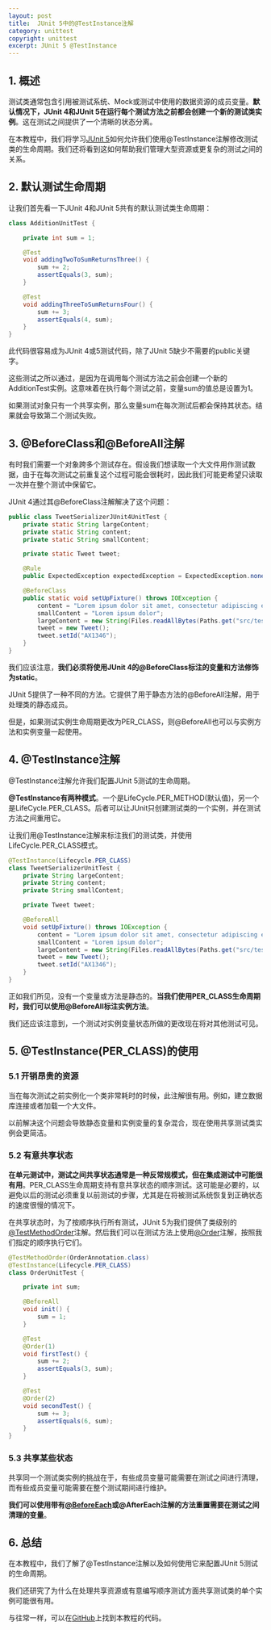 ```yaml
---
layout: post
title:  JUnit 5中的@TestInstance注解
category: unittest
copyright: unittest
excerpt: JUnit 5 @TestInstance
---
```


## 1. 概述

测试类通常包含引用被测试系统、Mock或测试中使用的数据资源的成员变量。**默认情况下，JUnit 4和JUnit 5在运行每个测试方法之前都会创建一个新的测试类实例**。这在测试之间提供了一个清晰的状态分离。

在本教程中，我们将学习[JUnit 5](https://www.baeldung.com/junit-5)如何允许我们使用@TestInstance注解修改测试类的生命周期。我们还将看到这如何帮助我们管理大型资源或更复杂的测试之间的关系。

## 2. 默认测试生命周期

让我们首先看一下JUnit 4和JUnit 5共有的默认测试类生命周期：

```java
class AdditionUnitTest {

    private int sum = 1;

    @Test
    void addingTwoToSumReturnsThree() {
        sum += 2;
        assertEquals(3, sum);
    }

    @Test
    void addingThreeToSumReturnsFour() {
        sum += 3;
        assertEquals(4, sum);
    }
}
```

此代码很容易成为JUnit 4或5测试代码，除了JUnit 5缺少不需要的public关键字。

这些测试之所以通过，是因为在调用每个测试方法之前会创建一个新的AdditionTest实例。这意味着在执行每个测试之前，变量sum的值总是设置为1。

如果测试对象只有一个共享实例，那么变量sum在每次测试后都会保持其状态。结果就会导致第二个测试失败。

## 3. @BeforeClass和@BeforeAll注解

有时我们需要一个对象跨多个测试存在。假设我们想读取一个大文件用作测试数据，由于在每次测试之前重复这个过程可能会很耗时，因此我们可能更希望只读取一次并在整个测试中保留它。

JUnit 4通过其@BeforeClass注解解决了这个问题：

```java
public class TweetSerializerJUnit4UnitTest {
    private static String largeContent;
    private static String content;
    private static String smallContent;

    private static Tweet tweet;

    @Rule
    public ExpectedException expectedException = ExpectedException.none();

    @BeforeClass
    public static void setUpFixture() throws IOException {
        content = "Lorem ipsum dolor sit amet, consectetur adipiscing elit";
        smallContent = "Lorem ipsum dolor";
        largeContent = new String(Files.readAllBytes(Paths.get("src/test/resources/lorem-ipsum.txt")));
        tweet = new Tweet();
        tweet.setId("AX1346");
    }
}
```

我们应该注意，**我们必须将使用JUnit 4的@BeforeClass标注的变量和方法修饰为static**。

JUnit 5提供了一种不同的方法。它提供了用于静态方法的@BeforeAll注解，用于处理类的静态成员。

但是，如果测试实例生命周期更改为PER_CLASS，则@BeforeAll也可以与实例方法和实例变量一起使用。

## 4. @TestInstance注解

@TestInstance注解允许我们配置JUnit 5测试的生命周期。

**@TestInstance有两种模式**。一个是LifeCycle.PER_METHOD(默认值)，另一个是LifeCycle.PER_CLASS。后者可以让JUnit只创建测试类的一个实例，并在测试方法之间重用它。

让我们用@TestInstance注解来标注我们的测试类，并使用LifeCycle.PER_CLASS模式。

```java
@TestInstance(Lifecycle.PER_CLASS)
class TweetSerializerUnitTest {
    private String largeContent;
    private String content;
    private String smallContent;

    private Tweet tweet;

    @BeforeAll
    void setUpFixture() throws IOException {
        content = "Lorem ipsum dolor sit amet, consectetur adipiscing elit";
        smallContent = "Lorem ipsum dolor";
        largeContent = new String(Files.readAllBytes(Paths.get("src/test/resources/lorem-ipsum.txt")));
        tweet = new Tweet();
        tweet.setId("AX1346");
    }
}
```

正如我们所见，没有一个变量或方法是静态的。**当我们使用PER_CLASS生命周期时，我们可以使用@BeforeAll标注实例方法**。

我们还应该注意到，一个测试对实例变量状态所做的更改现在将对其他测试可见。

## 5. @TestInstance(PER_CLASS)的使用

### 5.1 开销昂贵的资源

当在每次测试之前实例化一个类非常耗时的时候，此注解很有用。例如，建立数据库连接或者加载一个大文件。

以前解决这个问题会导致静态变量和实例变量的复杂混合，现在使用共享测试类实例会更简洁。

### 5.2 有意共享状态

**在单元测试中，测试之间共享状态通常是一种反常规模式，但在集成测试中可能很有用**。PER_CLASS生命周期支持有意共享状态的顺序测试。这可能是必要的，以避免以后的测试必须重复以前测试的步骤，尤其是在将被测试系统恢复到正确状态的速度很慢的情况下。

在共享状态时，为了按顺序执行所有测试，JUnit 5为我们提供了类级别的[@TestMethodOrder](https://www.baeldung.com/junit-5-test-order)注解。然后我们可以在测试方法上使用[@Order](https://www.baeldung.com/junit-5-test-order)注解，按照我们指定的顺序执行它们。

```java
@TestMethodOrder(OrderAnnotation.class)
@TestInstance(Lifecycle.PER_CLASS)
class OrderUnitTest {

    private int sum;

    @BeforeAll
    void init() {
        sum = 1;
    }

    @Test
    @Order(1)
    void firstTest() {
        sum += 2;
        assertEquals(3, sum);
    }

    @Test
    @Order(2)
    void secondTest() {
        sum += 3;
        assertEquals(6, sum);
    }
}
```

### 5.3 共享某些状态

共享同一个测试类实例的挑战在于，有些成员变量可能需要在测试之间进行清理，而有些成员变量可能需要在整个测试期间进行维护。

**我们可以使用带有[@BeforeEach](https://www.baeldung.com/junit-before-beforeclass-beforeeach-beforeall)或@AfterEach注解的方法重置需要在测试之间清理的变量**。

## 6. 总结

在本教程中，我们了解了@TestInstance注解以及如何使用它来配置JUnit 5测试的生命周期。

我们还研究了为什么在处理共享资源或有意编写顺序测试方面共享测试类的单个实例可能很有用。

与往常一样，可以在[GitHub](https://github.com/tuyucheng7/taketoday-tutorial4j/tree/master/software.test/junit-5-advanced)上找到本教程的代码。